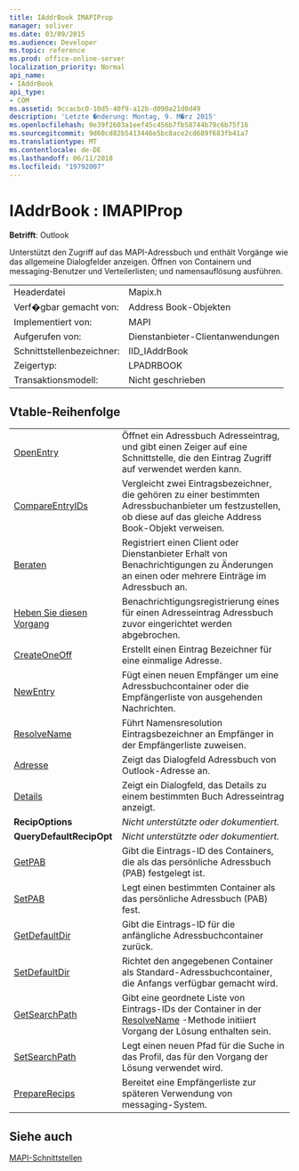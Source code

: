 ```yaml
---
title: IAddrBook IMAPIProp
manager: soliver
ms.date: 03/09/2015
ms.audience: Developer
ms.topic: reference
ms.prod: office-online-server
localization_priority: Normal
api_name:
- IAddrBook
api_type:
- COM
ms.assetid: 9ccacbc0-10d5-40f9-a12b-d090a21d0d49
description: 'Letzte �nderung: Montag, 9. M�rz 2015'
ms.openlocfilehash: 0e39f2603a1eef45c456b7fb58744b79c6b75f16
ms.sourcegitcommit: 9d60cd82b5413446e5bc8ace2cd689f683fb41a7
ms.translationtype: MT
ms.contentlocale: de-DE
ms.lasthandoff: 06/11/2018
ms.locfileid: "19792007"
---
```

# <a name="iaddrbook--imapiprop"></a>IAddrBook : IMAPIProp

  
  
**Betrifft**: Outlook 
  
Unterstützt den Zugriff auf das MAPI-Adressbuch und enthält Vorgänge wie das allgemeine Dialogfelder anzeigen. Öffnen von Containern und messaging-Benutzer und Verteilerlisten; und namensauflösung ausführen.
  
|||
|:-----|:-----|
|Headerdatei  <br/> |Mapix.h  <br/> |
|Verf�gbar gemacht von:  <br/> |Address Book-Objekten  <br/> |
|Implementiert von:  <br/> |MAPI  <br/> |
|Aufgerufen von:  <br/> |Dienstanbieter-Clientanwendungen  <br/> |
|Schnittstellenbezeichner:  <br/> |IID_IAddrBook  <br/> |
|Zeigertyp:  <br/> |LPADRBOOK  <br/> |
|Transaktionsmodell:  <br/> |Nicht geschrieben  <br/> |
   
## <a name="vtable-order"></a>Vtable-Reihenfolge

|||
|:-----|:-----|
|[OpenEntry](iaddrbook-openentry.md) <br/> |Öffnet ein Adressbuch Adresseintrag, und gibt einen Zeiger auf eine Schnittstelle, die den Eintrag Zugriff auf verwendet werden kann.  <br/> |
|[CompareEntryIDs](iaddrbook-compareentryids.md) <br/> |Vergleicht zwei Eintragsbezeichner, die gehören zu einer bestimmten Adressbuchanbieter um festzustellen, ob diese auf das gleiche Address Book-Objekt verweisen.  <br/> |
|[Beraten](iaddrbook-advise.md) <br/> |Registriert einen Client oder Dienstanbieter Erhalt von Benachrichtigungen zu Änderungen an einen oder mehrere Einträge im Adressbuch an.  <br/> |
|[Heben Sie diesen Vorgang](iaddrbook-unadvise.md) <br/> |Benachrichtigungsregistrierung eines für einen Adresseintrag Adressbuch zuvor eingerichtet werden abgebrochen.  <br/> |
|[CreateOneOff](iaddrbook-createoneoff.md) <br/> |Erstellt einen Eintrag Bezeichner für eine einmalige Adresse.  <br/> |
|[NewEntry](iaddrbook-newentry.md) <br/> |Fügt einen neuen Empfänger um eine Adressbuchcontainer oder die Empfängerliste von ausgehenden Nachrichten.  <br/> |
|[ResolveName](iaddrbook-resolvename.md) <br/> |Führt Namensresolution Eintragsbezeichner an Empfänger in der Empfängerliste zuweisen.  <br/> |
|[Adresse](iaddrbook-address.md) <br/> |Zeigt das Dialogfeld Adressbuch von Outlook-Adresse an.  <br/> |
|[Details](iaddrbook-details.md) <br/> |Zeigt ein Dialogfeld, das Details zu einem bestimmten Buch Adresseintrag anzeigt.  <br/> |
|**RecipOptions** <br/> | *Nicht unterstützte oder dokumentiert.*  <br/> |
|**QueryDefaultRecipOpt** <br/> | *Nicht unterstützte oder dokumentiert.*  <br/> |
|[GetPAB](iaddrbook-getpab.md) <br/> |Gibt die Eintrags-ID des Containers, die als das persönliche Adressbuch (PAB) festgelegt ist.  <br/> |
|[SetPAB](iaddrbook-setpab.md) <br/> |Legt einen bestimmten Container als das persönliche Adressbuch (PAB) fest.  <br/> |
|[GetDefaultDir](iaddrbook-getdefaultdir.md) <br/> |Gibt die Eintrags-ID für die anfängliche Adressbuchcontainer zurück.  <br/> |
|[SetDefaultDir](iaddrbook-setdefaultdir.md) <br/> |Richtet den angegebenen Container als Standard-Adressbuchcontainer, die Anfangs verfügbar gemacht wird.  <br/> |
|[GetSearchPath](iaddrbook-getsearchpath.md) <br/> |Gibt eine geordnete Liste von Eintrags-IDs der Container in der [ResolveName](iaddrbook-resolvename.md) -Methode initiiert Vorgang der Lösung enthalten sein.  <br/> |
|[SetSearchPath](iaddrbook-setsearchpath.md) <br/> |Legt einen neuen Pfad für die Suche in das Profil, das für den Vorgang der Lösung verwendet wird.  <br/> |
|[PrepareRecips](iaddrbook-preparerecips.md) <br/> |Bereitet eine Empfängerliste zur späteren Verwendung von messaging-System.  <br/> |
   
## <a name="see-also"></a>Siehe auch



[MAPI-Schnittstellen](mapi-interfaces.md)


